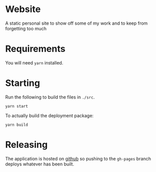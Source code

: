 # Website

A static personal site to show off some of my work and to keep from forgetting too much

# Requirements
You will need `yarn` installed.

# Starting

Run the following to build the files in `./src`.
```
yarn start
```

To actually build the deployment package:

```
yarn build
```


# Releasing

The application is hosted on [github](http://github.com) so pushing to the `gh-pages` branch deploys whatever has been built.

